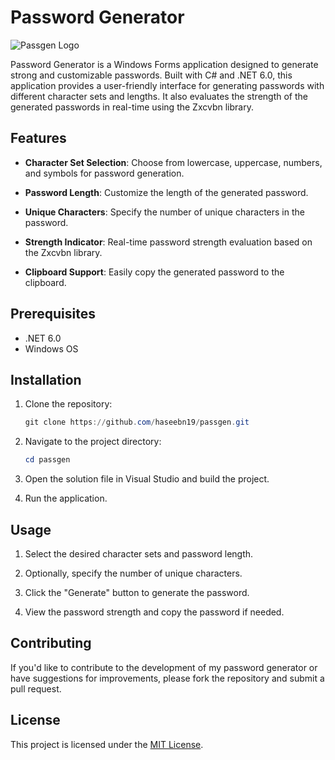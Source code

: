 # Password Generator

![Passgen Logo](logo.png)

Password Generator is a Windows Forms application designed to generate strong and customizable passwords. Built with C# and .NET 6.0, this application provides a user-friendly interface for generating passwords with different character sets and lengths. It also evaluates the strength of the generated passwords in real-time using the Zxcvbn library.

## Features

- **Character Set Selection**: Choose from lowercase, uppercase, numbers, and symbols for password generation.
  
- **Password Length**: Customize the length of the generated password.
  
- **Unique Characters**: Specify the number of unique characters in the password.
  
- **Strength Indicator**: Real-time password strength evaluation based on the Zxcvbn library.
  
- **Clipboard Support**: Easily copy the generated password to the clipboard.

## Prerequisites

- .NET 6.0
- Windows OS

## Installation

1. Clone the repository:
   ```powershell
   git clone https://github.com/haseebn19/passgen.git
   ```

2. Navigate to the project directory:
   ```powershell
   cd passgen
   ```

3. Open the solution file in Visual Studio and build the project.

4. Run the application.

## Usage

1. Select the desired character sets and password length.
  
2. Optionally, specify the number of unique characters.
  
3. Click the "Generate" button to generate the password.
  
4. View the password strength and copy the password if needed.

## Contributing

If you'd like to contribute to the development of my password generator or have suggestions for improvements, please fork the repository and submit a pull request.

## License

This project is licensed under the [MIT License](https://opensource.org/licenses/MIT).
